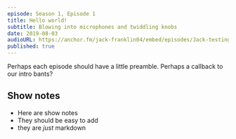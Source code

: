 ```yaml
---
episode: Season 1, Episode 1
title: Hello world!
subtitle: Blowing into microphones and twiddling knobs
date: 2019-08-03
audioURL: https://anchor.fm/jack-franklin04/embed/episodes/Jack-testing-episode-one-e4rlip
published: true
---
```



Perhaps each episode should have a little preamble. Perhaps a callback to our intro bants?

## Show notes

- Here are show notes
- They should be easy to add
- they are _just_ markdown







